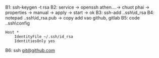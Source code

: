 B1: ssh-keygen -t rsa
B2: service -> openssh athen....-> chuot phai -> properties -> manual -> apply -> start -> ok
B3:  ssh-add .\.ssh\id_rsa
B4: notepad .\.ssh\id_rsa.pub -> copy add vao github, gitlab
B5: code .\.ssh\config
```
Host *
    IdentityFile ~/.ssh/id_rsa
    IdentitiesOnly yes
```
B6: ssh git@github.com